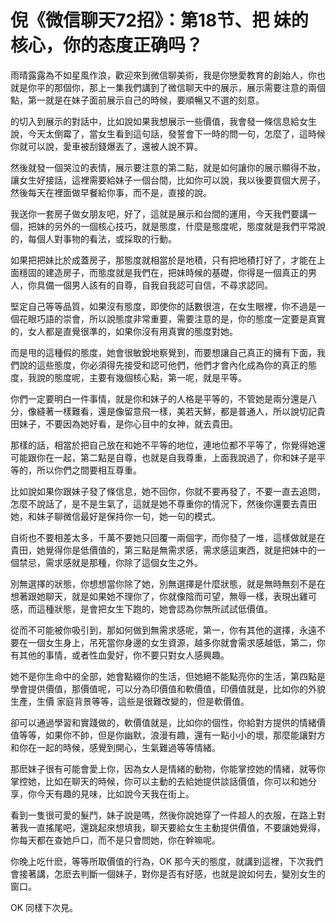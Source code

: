 # 倪《微信聊天72招》：第18节、把 妹的核心，你的态度正确吗？

雨晴露露為不如星風作浪，歡迎來到微信聊美術，我是你戀愛教育的創始人，你也就是你平的那個你，那上一集我們講到了微信聊天中的展示，展示需要注意的兩個點，第一就是在妹子面前展示自己的時候，要順暢又不選的刻意。

的切入到展示的對話中，比如說如果我想展示一些價值，我會發一條信息給女生說，今天太倒霉了，當女生看到這句話，發誓會下一時的問一句，怎麼了，這時候你就可以說，愛車被刮錢爆丟了，還被人說不算。

然後就發一個哭泣的表情，展示要注意的第二點，就是如何讓你的展示顯得不妝，讓女生好接話，這裡需要給妹子一個台間，比如你可以說，我以後要買個大房子，然後每天在裡面做早餐給你事，而不是，直接的說。

我送你一套房子做女朋友吧，好了，這就是展示和台間的運用，今天我們要講一個，把妹的另外的一個核心技巧，就是態度，什麼是態度呢，態度就是我們平常說的，每個人對事物的看法，或採取的行動。

如果把把妹比於成蓋房子，那態度就相當於是地積，只有把地積打好了，才能在上面穩固的建造房子，而態度就是我們在，把妹時候的基礎，你得是一個真正的男人，你具備一個男人該有的自尊，自我自我認可自信，不尋求認同。

堅定自己等等品質，如果沒有態度，即使你的話數很渲，在女生眼裡，你不過是一個花眼巧語的崇會，所以說態度非常重要，需要注意的是，你的態度一定要是真實的，女人都是直覺很準的，如果你沒有用真實的態度對她。

而是甩的這種假的態度，她會很敏銳地察覺到，而要想讓自己真正的擁有下面，我們說的這些態度，你必須得先接受和認可他們，他們才會內化成為你的真正的態度，我說的態度呢，主要有幾個核心點，第一呢，就是平等。

你們一定要明白一件事情，就是你和妹子的人格是平等的，不管她是兩分還是八分，像縫著一樣難看，還是像留意飛一樣，美若天鮮，都是普通人，所以說切記貴田妹子，不要因為她好看，是你心目中的女神，就去貴田。

那樣的話，相當於把自己放在和她不平等的地位，連地位都不平等了，你覺得她還可能跟你在一起，第二點是自尊，也就是自我尊重，上面我說過了，你和妹子是平等的，所以你們之間要相互尊重。

比如說如果你跟妹子發了條信息，她不回你，你就不要再發了，不要一直去追問，怎麼不說話了，是不是生氣了，這就是她不尊重你的情況下，然後你還要去貴田她，和妹子聊微信最好是保持你一句，她一句的模式。

自術也不要相差太多，千萬不要她只回覆一兩個字，而你發了一堆，這樣做就是在貴田，她覺得你是低價值的，第三點是無需求感，需求感這東西，就是把妹中的一個禁忌，需求感就是那種，你除了這個女生之外。

別無選擇的狀態，你想想當你除了她，別無選擇是什麼狀態，就是無時無刻不是在想著跟她聊天，就是如果她不理你了，你就像陰而可望，無辱一樣，表現出雞可感，而這種狀態，是會把女生下跑的，她會認為你無所試試低價值。

從而不可能被你吸引到，那如何做到無需求感呢，第一，你有其他的選擇，永遠不要在一個女生身上，吊死當你身邊的女生資源，越多你就會需求感越低，第二，你有其他的事情，或者性血愛好，你不要只對女人感興趣。

她不是你生命中的全部，她會點綴你的生活，但她絕不能點亮你的生活，第四點是學會提供價值，那價值呢，可以分為印價值和軟價值，印價值就是，比如你的外貌生產，生價 家庭背景等等，這些是很難改變的，但是軟價值。

卻可以通過學習和實踐做的，軟價值就是，比如你的個性，你給對方提供的情緒價值等等，如果你不帥，但是你幽默，浪漫有趣，還有一點小小的壞，那麼能讓對方和你在一起的時候，感覺到開心，生氣難過等等情緒。

那麽妹子很有可能會愛上你，因為女人是情緒的動物，你能掌控她的情緒，就等你掌控她，比如在聊天的時候，你可以主動的去給她提供談話價值，你可以和她分享，你今天有趣的見味，比如說今天我在街上。

看到一隻很可愛的髮鬥，妹子說是嗎，然後你說她穿了一件超人的衣服，在路上對著我一直搖尾吧，還跳起來想填我，聊天要給女生主動提供價值，不要讓她覺得，你每天都在查她戶口，而不是只會問她，你在幹嘛呢。

你晚上吃什麽，等等所取價值的行為，OK 那今天的態度，就講到這裡，下次我們會接著講，怎麽去判斷一個妹子，對你是否有好感，也就是說如何去，變別女生的窗口。

OK 同樣下次見。
